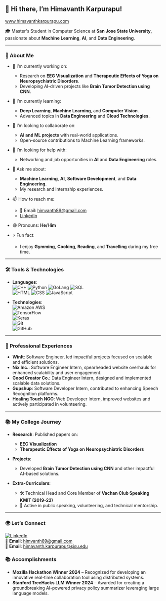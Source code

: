 ## 👋 Hi there, I’m Himavanth Karpurapu!

<!--
**himavanthkar/himavanthkar** is a ✨ _special_ ✨ repository because its `README.md` (this file) appears on your GitHub profile.
-->
www.himavanthkarpurapu.com

🎓 Master's Student in Computer Science at **San Jose State University**, passionate about **Machine Learning**, **AI**, and **Data Engineering**.

---

### 🌟 **About Me**

- 🔭 I’m currently working on:
  - Research on **EEG Visualization** and **Therapeutic Effects of Yoga on Neuropsychiatric Disorders**.
  - Developing AI-driven projects like **Brain Tumor Detection using CNN**.
  
- 🌱 I’m currently learning:
  - **Deep Learning**, **Machine Learning**, and **Computer Vision**.
  - Advanced topics in **Data Engineering** and **Cloud Technologies**.

- 👯 I’m looking to collaborate on:
  - **AI and ML projects** with real-world applications.
  - Open-source contributions to Machine Learning frameworks.

- 🤔 I’m looking for help with:
  - Networking and job opportunities in **AI** and **Data Engineering** roles.

- 💬 Ask me about:
  - **Machine Learning**, **AI**, **Software Development**, and **Data Engineering**.
  - My research and internship experiences.

- 📫 How to reach me:
  - 📧 Email: himvanth89@gmail.com
  - [LinkedIn](https://www.linkedin.com/in/himavanth-karpurapu-6907561b3)

- 😄 Pronouns: **He/Him**

- ⚡ Fun fact:
  - I enjoy **Gymming**, **Cooking**, **Reading**, and **Travelling** during my free time.

---

### 🛠 **Tools & Technologies**

- **Languages**:  
  ![C++](https://img.shields.io/badge/C++-00599C?style=flat&logo=c%2B%2B&logoColor=white)
  ![Python](https://img.shields.io/badge/Python-3776AB?style=flat&logo=python&logoColor=white)
  ![GoLang](https://img.shields.io/badge/GoLang-00ADD8?style=flat&logo=go&logoColor=white)
  ![SQL](https://img.shields.io/badge/SQL-CC2927?style=flat&logo=microsoft-sql-server&logoColor=white)  
  ![HTML](https://img.shields.io/badge/HTML-E34F26?style=flat&logo=html5&logoColor=white)
  ![CSS](https://img.shields.io/badge/CSS-1572B6?style=flat&logo=css3&logoColor=white)
  ![JavaScript](https://img.shields.io/badge/JavaScript-F7DF1E?style=flat&logo=javascript&logoColor=black)

- **Technologies**:  
  ![Amazon AWS](https://img.shields.io/badge/Amazon%20AWS-232F3E?style=flat&logo=amazon-aws&logoColor=white)  
  ![TensorFlow](https://img.shields.io/badge/TensorFlow-FF6F00?style=flat&logo=tensorflow&logoColor=white)  
  ![Keras](https://img.shields.io/badge/Keras-D00000?style=flat&logo=keras&logoColor=white)  
  ![Git](https://img.shields.io/badge/Git-F05032?style=flat&logo=git&logoColor=white)  
  ![GitHub](https://img.shields.io/badge/GitHub-181717?style=flat&logo=github&logoColor=white)  

---

### 💼 **Professional Experiences**

- **WinIt**: Software Engineer, led impactful projects focused on scalable and efficient solutions.
- **Nix Inc.**: Software Engineer Intern, spearheaded website overhauls for enhanced scalability and user engagement.
- **Good Creator Co.**: Data Engineer Intern, designed and implemented scalable data solutions.
- **Gupshup**: Software Developer Intern, contributed to enhancing Speech Recognition platforms.
- **Healing Touch NGO**: Web Developer Intern, improved websites and actively participated in volunteering.

---

### 📚 **My College Journey**

- **Research**: Published papers on:
  - **EEG Visualization**
  - **Therapeutic Effects of Yoga on Neuropsychiatric Disorders**
  
- **Projects**:
  - Developed **Brain Tumor Detection using CNN** and other impactful AI-based solutions.

- **Extra-Curriculars**:
  - 🛠 Technical Head and Core Member of **Vachan Club Speaking KMIT (2019-22)**
  - 🎤 Active in public speaking, volunteering, and technical mentorship.

---

### 🌍 **Let’s Connect**

[![LinkedIn](https://img.shields.io/badge/LinkedIn-blue?style=flat&logo=linkedin)](https://www.linkedin.com/in/himavanth-karpurapu-6907561b3)  
📧 **Email**: himvanth89@gmail.com  
📧 **Email**: himavanth.karpurapu@sjsu.edu

### 📚 Accomplishments
- **Mozilla Hackathon Winner 2024** – Recognized for developing an innovative real-time collaboration tool using distributed systems.
- **Stanford TreeHacks LLM Winner 2024** – Awarded for creating a groundbreaking AI-powered privacy policy summarizer leveraging large language models.



